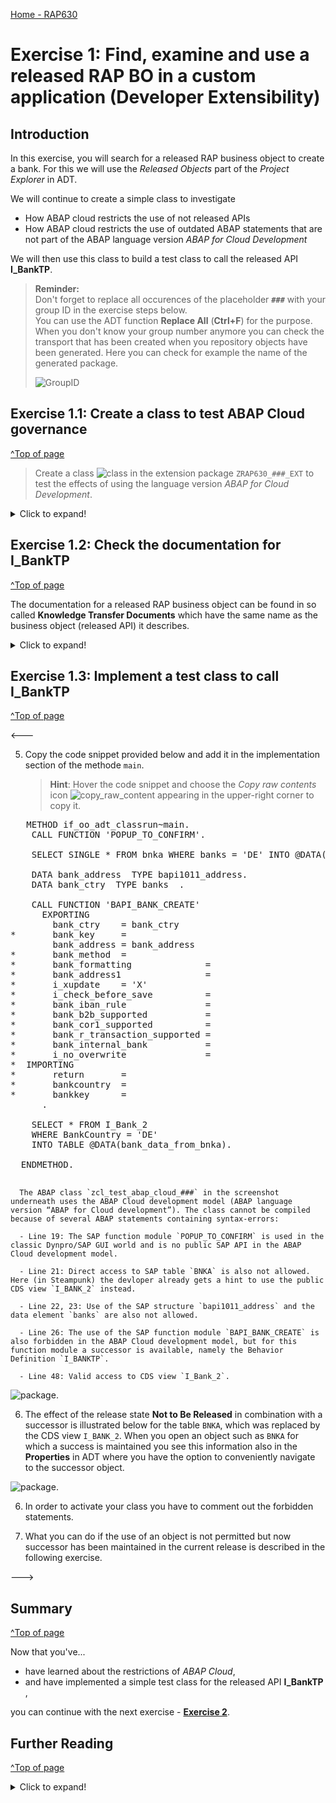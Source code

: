 [Home - RAP630](../../../../#exercises)

# Exercise 1: Find, examine and use a released RAP BO in a custom application (Developer Extensibility)

## Introduction

In this exercise, you will search for a released RAP business object to create a bank. For this we will use the *Released Objects* part of the *Project Explorer* in ADT.

We will continue to create a simple class to investigate 

- How ABAP cloud restricts the use of not released APIs
- How ABAP cloud restricts the use of outdated ABAP statements that are not part of the ABAP language version *ABAP for Cloud Development*   

We will then use this class to build a test class to call the released API **I_BankTP**.  
 
> **Reminder:**   
> Don't forget to replace all occurences of the placeholder **`###`** with your group ID in the exercise steps below.  
> You can use the ADT function **Replace All** (**Ctrl+F**) for the purpose.   
> When you don't know your group number anymore you can check the transport that has been created when you repository objects have been generated. 
> Here you can check for example the name of the generated package.
>
> ![GroupID](images/00_010_RAP630.png)

## Exercise 1.1: Create a class to test ABAP Cloud governance
[^Top of page](#)

> Create a class ![class](images/adt_class.png) in the extension package `ZRAP630_###_EXT` to test the effects of using the language version *ABAP for Cloud Development*.   

 <details>
  <summary>Click to expand!</summary>

  1. Right-click on your ABAP package **`ZRAP630_###_EXT`** and select **New** > **ABAP Class** from the context menu.

      ![package](images/01_010_rap630.png). 
  
  3. Maintain the required information (`###` is your group ID).
      - Name: **`zcl_test_abap_cloud_###`**
      - Description: _**`Test ABAP Cloud Governance`**_                  

      Click on **Add** and select the interface `if_oo_adt_classrun` and press OK. 

      and click **Next >**

      ![package](images/01_020_rap630.png). 

  4. Select or create a transport request, and click **Finish** to create the class.

  5. Replace the code in the method  `if_oo_adt_classrun~main( )` with the following code snippet.
     
     > Tip
     > You have to replace the value for **'####'** with a string that only contains numbers.   

     > Coding explained:  
     > The coding leverages the `response` parameter of EML statements that is used to specify response parameters for ABAP EML statements
     > to get information on the following:  
     > - Failures, i. e. operations that could not get processed (FAILED failed_resp)   
     > - Key mapping information (MAPPED mapped_resp)   
     > - Returned error messages (REPORTED reported_resp)   
  
     <pre lang="ABAP">  
     METHOD if_oo_adt_classrun~main.
     
      DATA create_bank TYPE STRUCTURE FOR CREATE i_banktp.
      DATA bank_id_number TYPE i_banktp-BankInternalID VALUE '8###'.

      create_bank = VALUE #( bankcountry = 'CZ'
                           bankinternalid = bank_id_number
                           longbankname = 'Bank name'
                           longbankbranch = 'Bank branch'
                           banknumber = bank_id_number
                           bankcategory = ''
                           banknetworkgrouping = ''
                           swiftcode = 'SABMGB2LACP'
                           ismarkedfordeletion = ''
                    ).



      MODIFY ENTITIES OF i_banktp
      ENTITY bank
      CREATE FIELDS ( bankcountry
                    bankinternalid
                    longbankname
                    longbankbranch
                    banknumber
                    bankcategory
                    banknetworkgrouping
                    swiftcode
                    IsMarkedForDeletion
                 )
       WITH VALUE #( (
       %cid = 'cid1'
         bankcountry         = create_bank-bankcountry
         bankinternalid      = create_bank-bankinternalid
         longbankname        = create_bank-longbankname
         longbankbranch      = create_bank-longbankbranch
         banknumber          = create_bank-banknumber
         bankcategory        = create_bank-bankcategory
         banknetworkgrouping = create_bank-banknetworkgrouping
         SWIFTCode           = create_bank-SWIFTCode
         IsMarkedForDeletion = create_bank-IsMarkedForDeletion
         )  )

       MAPPED DATA(mapped)
       REPORTED DATA(reported)
       FAILED DATA(failed).

      LOOP AT reported-bank INTO DATA(reported_error_1).
      DATA(exc_create_bank) = cl_message_helper=>get_longtext_for_message(
        EXPORTING
          text               = reported_error_1-%msg
        ).
        out->write( |error { exc_create_bank } |  ).
      ENDLOOP.


      COMMIT ENTITIES
      RESPONSE OF i_banktp
      FAILED DATA(failed_commit)
      REPORTED DATA(reported_commit).



      LOOP AT reported_commit-bank INTO DATA(reported_error_2).
      DATA(exc_create_bank2) = cl_message_helper=>get_longtext_for_message(
        EXPORTING
          text               = reported_error_2-%msg
      ).
      out->write( |error { exc_create_bank2 } |  ).
      ENDLOOP.
      IF reported_commit-bank IS INITIAL.
      COMMIT WORK.

      SELECT SINGLE * FROM I_Bank_2 WHERE BankInternalID = @bank_id_number INTO @DATA(my_bank).
      out->write( |my new bank { my_bank-BankName } { my_bank-BankInternalID }| ).
      ENDIF.
     ENDMETHOD.
     </pre>   

  7. Activate your changes by pressing **Ctrl+F3**

  8. Run the test class by pressing **F9**.  

     You will notice that an error message is thrown. Namely `error You are not authorized to create bank data for country/region CZ.` 
     Consequently also no new data is found. 

     ![test class](images/04_10_ZRAP630.png)      
     
  9. Adding **PRIVILEGED** to the EML call
               
     When we add the key word `PRIVILEGED` to our EML call the authorization checks for the authorization objects
     `F_BNKA_MAO` and `F_BNKA_INT` will basically be skipped.

     <pre>
     MODIFY ENTITIES OF i_banktp
     PRIVILEGED
     ENTITY bank
     CREATE FIELDS ( bankcountry
                    bankinternalid
                    longbankname
                    ...
     </pre>    
     
     When you now run the class again using F9 you will find that the creation of a new bank seem to have worked.

     However the select statement is not able to retrieve the newly created data.

     <details>
        <summary>Click to learn more about the PRIVILEGED EML access</summary>
     

       We will now check the behavior definition of the Bank RAP business object. To do so use Ctrl+Shift+A to open the behavior definition `R_BankTP`.
     
       In the source code (see below) we see that the BDEF `R_BankTP` defines two so called authorization contexts:

         - _Own authorization context_ : Lists all authorization objects used by the RAP BO implementation.
         - _NoCheckWhenPrivileged_ : Lists authorization objects that can be skipped by a RAP BO consumer with privileged access.


       ![PRIVILEGED 1](images/06_010_RAP630.png)
     
     </details>  
     
 11. Adding **WITH PRIVILEGED ACCESS** to the ABAP SQL statement
  
     Similar to enforce skipping the authorization checks when creating a new bank it is also possible to enforce skipping of the authorization check that is imposed by the underlying DCL which performs a check on the authorization object `F_BNKA_MAO` and the field `BBANKS` for displaying data.  
     
     Open the DCL  and check its source code.        
     
     ![PRIVILEGED 1](images/06_020_RAP630.png)   
     
     ![PRIVILEGED 1](images/06_030_RAP630.png)   
     
     When we now change the ABAP SQL statement such that we add the key words ` WITH PRIVILEGED ACCESS` to it:   
     
     <pre>
       SELECT SINGLE * FROM I_Bank_2
       WITH PRIVILEGED ACCESS
       WHERE BankInternalID = @bank_id_number INTO @DATA(my_bank).
     </pre>
     
     we see that the data is now successfully been created and can also be read.  
     
  
     ![PRIVILEGED 1](images/06_040_RAP640.png)   
     
  
  12. Other potential problems
  
     The I_BankTP RAP BO checks whether the provided switft code fits to the ISO code of the region. 
  
     - `error ISO code GB in the SWIFT code SABMGB2LACP is not correct for country/region US. Diagnosis Positions 5 and 6 of the SWIFT code do not correspond to the ISO code of country/region US. Procedure Check your entries. If necessary, check whether the ISO code of country/region US has been defined correctly.`  
       
       When a bank with the ID that is provided already exists you will receive an error message as well.

     - `error Bank CZ 8888 already exists.`
  
 </details>  
 
 ## Exercise 1.2: Check the documentation for I_BankTP
 
[^Top of page](#)

The documentation for a released RAP business object can be found in so called **Knowledge Transfer Documents** which have the same name as the business object (released API) it describes.     

 <details>
  <summary>Click to expand!</summary>

  1. You can find the **Knowledge Transfer Document** of a realeased API in the folder **Documentation** underneath the business object in the Project Explorer.
  It can also be opened from within the source code editor of your behavior definition. Here you find the link at the top of the source code of the behavior definition.

  ![KTD](images/02_20_rap630.png) 

  2. The **Knowledge Transfer Document** can also be opened directly via the **Open Development Object** dialogu that can be opened via the menu or via the short cut **Ctrl+Shift+A**.  

  ![KTD](images/02_30_rap630.png) 

  3. When you have opened the **Knowledge Transfer Document** you should change from the **Source** tab to the more appealing visualization of the **Output** tab.  

  ![KTD](images/02_40_rap630.gif)  

  4. The **Knowledge Transfer Document** provides you with code snippets that help you to write code to perform the operation (e.g. *create* as shown below) or an action which is supported by this business object.  

  ![KTD](images/02_50_rap630.png)     


We will use these code templates to create a test class that calls the API **I_BankTP** in order to create purchase requisitions in the following Excercise.

We will reuse this code in the implementation of the behavior definition class of our sample RAP business object **OnlineShop**. 

 </details> 



## Exercise 1.3: Implement a test class to call I_BankTP
[^Top of page](#)

<---

   5. Copy the code snippet provided below and add it in the implementation section of the methode `main`. 
 
      > **Hint**: Hover the code snippet and choose the _Copy raw contents_ icon ![copy_raw_content](../../images/copyrawcontents.png) appearing in the upper-right corner to copy it. 
      
 <pre lang="ABAP">
   METHOD if_oo_adt_classrun~main.
    CALL FUNCTION 'POPUP_TO_CONFIRM'.

    SELECT SINGLE * FROM bnka WHERE banks = 'DE' INTO @DATA(bank_info).

    DATA bank_address  TYPE bapi1011_address.
    DATA bank_ctry  TYPE banks  .

    CALL FUNCTION 'BAPI_BANK_CREATE'
      EXPORTING
        bank_ctry    = bank_ctry
*       bank_key     =
        bank_address = bank_address
*       bank_method  =
*       bank_formatting              =
*       bank_address1                =
*       i_xupdate    = 'X'
*       i_check_before_save          =
*       bank_iban_rule               =
*       bank_b2b_supported           =
*       bank_cor1_supported          =
*       bank_r_transaction_supported =
*       bank_internal_bank           =
*       i_no_overwrite               =
*  IMPORTING
*       return       =
*       bankcountry  =
*       bankkey      =
      .

    SELECT * FROM I_Bank_2
    WHERE BankCountry = 'DE'
    INTO TABLE @DATA(bank_data_from_bnka).

  ENDMETHOD.
 </pre>

      The ABAP class `zcl_test_abap_cloud_###` in the screenshot underneath uses the ABAP Cloud development model (ABAP language version “ABAP for Cloud development”). The class cannot be compiled because of several ABAP statements containing syntax-errors:

      - Line 19: The SAP function module `POPUP_TO_CONFIRM` is used in the classic Dynpro/SAP GUI world and is no public SAP API in the ABAP Cloud development model.  
  
      - Line 21: Direct access to SAP table `BNKA` is also not allowed. Here (in Steampunk) the devloper already gets a hint to use the public CDS view `I_BANK_2` instead.
  
      - Line 22, 23: Use of the SAP structure `bapi1011_address` and the data element `banks` are also not allowed. 
 
      - Line 26: The use of the SAP function module `BAPI_BANK_CREATE` is also forbidden in the ABAP Cloud development model, but for this function module a successor is available, namely the Behavior Definition `I_BANKTP`.   
          
      - Line 48: Valid access to CDS view `I_Bank_2`. 
             
![package](images/01_040_rap630.png). 



      
  6. The effect of the release state **Not to Be Released** in combination with a successor is illustrated below for the table `BNKA`, which was replaced by the CDS view `I_BANK_2`. When you open an object such as `BNKA` for which a success is maintained you see this information also in the **Properties** in ADT where you have the option to conveniently navigate to the successor object.   
   
   ![package](images/01_050_rap630.png). 
 
  6. In order to activate your class you have to comment out the forbidden statements. 
  
  7. What you can do if the use of an object is not permitted but now successor has been maintained in the current release is described in the following exercise. 

</details>

--->

        

 </details> 



## Summary 
[^Top of page](#)

Now that you've...   
- have learned about the restrictions of *ABAP Cloud*,   
- and have implemented a simple test class for the released API **I_BankTP** , 
 
you can continue with the next exercise - **[Exercise 2](../ex2/#readme)**.



## Further Reading
[^Top of page](#)

<details>
  <summary>Click to expand!</summary>

### No Information in your system ? --> Find information about Released API's in GitHub

While developing an ABAP Application for _S/4HANA on premise_ or _S/4HANA private cloud edition_ , you do get the following error message: "Use of <Object Type> <Object Name> is not permitted". 
 
But the error message does not provide a hint which API or object to use instead. The reason is that the successor information in on premise system does not contain the latest updates such as in SAP S/4HANA Cloud, ABAP Environment system or SAP BTP, ABAP Environment.   

An example would be the table `BNK2`.  

 You as a developer nevertheless want to find out which objects to use intstead and to check their documentation.   



 
  1. Check out the GitHub repository. 
  
     The repository contains the list of released APIs of S/4HANA Cloud. In addition also the objects that are not released are contained with the specification of successor objects. All objects are contained in one JSON file. This file is used as content for the ABAP Test Cockpit Check "Usage of Released APIs (Cloudification Repository)". This check can be used by customers and partners to analyse existing custom code concerning the usage of released and not released APIs on all ECC and S/4HANA releases. The check is available in SAP BTP, ABAP environment.
     
     [S/4 HANA Cloud - Released objects for ATC Check (Cloudification Repository)](https://github.com/SAP/abap-atc-cr-cv-s4hc).
     
 When we check the **csv file** that is public available we can retrieve a list of successors for the table BNKA.  
 
 ![MARA](images/02_10_rap630.png)  
   
 While csv files are nice for human beings, computers prefer json files.  
 
 [Link to json sample file](https://raw.githubusercontent.com/SAP/abap-atc-cr-cv-s4hc/main/src/objectReleaseInfo_2208.json) 
  
 </details>  


